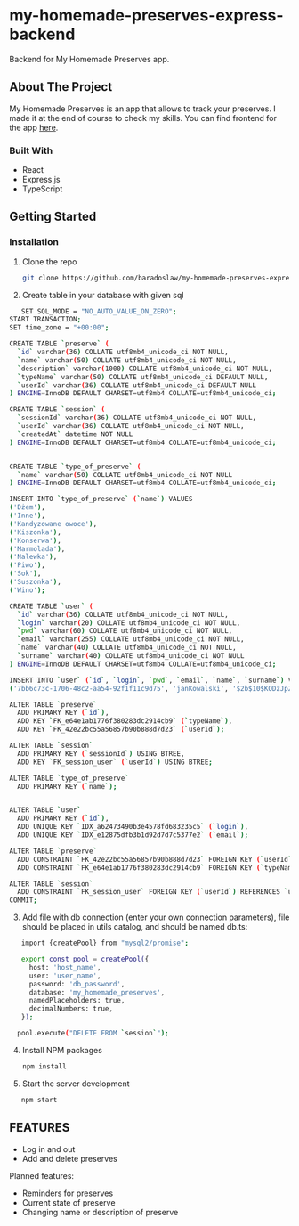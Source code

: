 # my-homemade-preserves-express-backend
Backend for My Homemade Preserves app.

<!-- ABOUT THE PROJECT -->
## About The Project

My Homemade Preserves is an app that allows to track your preserves. I made it at the end of course to check my skills. You can find frontend for the app <a href="https://github.com/baradoslaw/my-homemade-preserves-frontend">here</a>.




### Built With

* React
* Express.js
* TypeScript



<!-- GETTING STARTED -->
## Getting Started

### Installation

1. Clone the repo
   ```sh
   git clone https://github.com/baradoslaw/my-homemade-preserves-express-backend.git
   ```
2. Create table in your database with given sql
```sh
   SET SQL_MODE = "NO_AUTO_VALUE_ON_ZERO";
START TRANSACTION;
SET time_zone = "+00:00";

CREATE TABLE `preserve` (
  `id` varchar(36) COLLATE utf8mb4_unicode_ci NOT NULL,
  `name` varchar(50) COLLATE utf8mb4_unicode_ci NOT NULL,
  `description` varchar(1000) COLLATE utf8mb4_unicode_ci NOT NULL,
  `typeName` varchar(50) COLLATE utf8mb4_unicode_ci DEFAULT NULL,
  `userId` varchar(36) COLLATE utf8mb4_unicode_ci DEFAULT NULL
) ENGINE=InnoDB DEFAULT CHARSET=utf8mb4 COLLATE=utf8mb4_unicode_ci;

CREATE TABLE `session` (
  `sessionId` varchar(36) COLLATE utf8mb4_unicode_ci NOT NULL,
  `userId` varchar(36) COLLATE utf8mb4_unicode_ci NOT NULL,
  `createdAt` datetime NOT NULL
) ENGINE=InnoDB DEFAULT CHARSET=utf8mb4 COLLATE=utf8mb4_unicode_ci;


CREATE TABLE `type_of_preserve` (
  `name` varchar(50) COLLATE utf8mb4_unicode_ci NOT NULL
) ENGINE=InnoDB DEFAULT CHARSET=utf8mb4 COLLATE=utf8mb4_unicode_ci;

INSERT INTO `type_of_preserve` (`name`) VALUES
('Dżem'),
('Inne'),
('Kandyzowane owoce'),
('Kiszonka'),
('Konserwa'),
('Marmolada'),
('Nalewka'),
('Piwo'),
('Sok'),
('Suszonka'),
('Wino');

CREATE TABLE `user` (
  `id` varchar(36) COLLATE utf8mb4_unicode_ci NOT NULL,
  `login` varchar(20) COLLATE utf8mb4_unicode_ci NOT NULL,
  `pwd` varchar(60) COLLATE utf8mb4_unicode_ci NOT NULL,
  `email` varchar(255) COLLATE utf8mb4_unicode_ci NOT NULL,
  `name` varchar(40) COLLATE utf8mb4_unicode_ci NOT NULL,
  `surname` varchar(40) COLLATE utf8mb4_unicode_ci NOT NULL
) ENGINE=InnoDB DEFAULT CHARSET=utf8mb4 COLLATE=utf8mb4_unicode_ci;

INSERT INTO `user` (`id`, `login`, `pwd`, `email`, `name`, `surname`) VALUES
('7bb6c73c-1706-48c2-aa54-92f1f11c9d75', 'janKowalski', '$2b$10$KODzJpZNLAoWH76do2s9f..HlvoAMAoUtXceckIrenMYZvAWUd5Ne', 'kowalski@mail.to', 'Jan', 'Kowalski');

ALTER TABLE `preserve`
  ADD PRIMARY KEY (`id`),
  ADD KEY `FK_e64e1ab1776f380283dc2914cb9` (`typeName`),
  ADD KEY `FK_42e22bc55a56857b90b888d7d23` (`userId`);

ALTER TABLE `session`
  ADD PRIMARY KEY (`sessionId`) USING BTREE,
  ADD KEY `FK_session_user` (`userId`) USING BTREE;

ALTER TABLE `type_of_preserve`
  ADD PRIMARY KEY (`name`);


ALTER TABLE `user`
  ADD PRIMARY KEY (`id`),
  ADD UNIQUE KEY `IDX_a62473490b3e4578fd683235c5` (`login`),
  ADD UNIQUE KEY `IDX_e12875dfb3b1d92d7d7c5377e2` (`email`);

ALTER TABLE `preserve`
  ADD CONSTRAINT `FK_42e22bc55a56857b90b888d7d23` FOREIGN KEY (`userId`) REFERENCES `user` (`id`) ON DELETE NO ACTION ON UPDATE NO ACTION,
  ADD CONSTRAINT `FK_e64e1ab1776f380283dc2914cb9` FOREIGN KEY (`typeName`) REFERENCES `type_of_preserve` (`name`) ON DELETE NO ACTION ON UPDATE NO ACTION;

ALTER TABLE `session`
  ADD CONSTRAINT `FK_session_user` FOREIGN KEY (`userId`) REFERENCES `user` (`id`) ON DELETE NO ACTION ON UPDATE NO ACTION;
COMMIT;
   ```
3. Add file with db connection (enter your own connection parameters), file should be placed in utils catalog, and should be named db.ts:
```sh
   import {createPool} from "mysql2/promise";

   export const pool = createPool({
     host: 'host_name',
     user: 'user_name',
     password: 'db_password',
     database: 'my_homemade_preserves',
     namedPlaceholders: true,
     decimalNumbers: true,
   });

  pool.execute("DELETE FROM `session`");
   ```
4. Install NPM packages
   ```sh
   npm install
   ```
5. Start the server development
```sh
   npm start
   ```



<!-- FEATURES -->
## FEATURES
- Log in and out
- Add and delete preserves

Planned features:
- Reminders for preserves
- Current state of preserve
- Changing name or description of preserve

